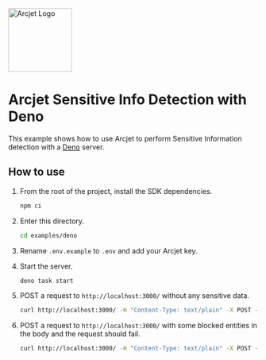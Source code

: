 <a href="https://arcjet.com" target="_arcjet-home">
  <picture>
    <source media="(prefers-color-scheme: dark)" srcset="https://arcjet.com/logo/arcjet-dark-lockup-voyage-horizontal.svg">
    <img src="https://arcjet.com/logo/arcjet-light-lockup-voyage-horizontal.svg" alt="Arcjet Logo" height="128" width="auto">
  </picture>
</a>

# Arcjet Sensitive Info Detection with Deno

This example shows how to use Arcjet to perform Sensitive Information detection
with a [Deno](https://deno.com/) server.

## How to use

1. From the root of the project, install the SDK dependencies.

   ```bash
   npm ci
   ```

2. Enter this directory.

   ```bash
   cd examples/deno
   ```

3. Rename `.env.example` to `.env` and add your Arcjet key.

4. Start the server.

   ```bash
   deno task start
   ```

5. POST a request to `http://localhost:3000/` without any sensitive data.

   ```bash
   curl http://localhost:3000/ -H "Content-Type: text/plain" -X POST --data "hello world!"
   ```

6. POST a request to `http://localhost:3000/` with some blocked entities in the
   body and the request should fail.

   ```bash
   curl http://localhost:3000/ -H "Content-Type: text/plain" -X POST --data "my email address is test@example.com"
   ```
